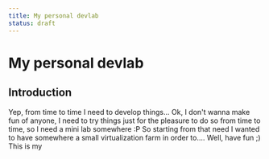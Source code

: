 ```yaml
---
title: My personal devlab
status: draft
---
```

# My personal devlab

## Introduction
Yep, from time to time I need to develop things... Ok, I don't wanna make fun of anyone, I need to try things just for the pleasure to do so from time to time, so I need a mini lab somewhere :P
So starting from that need I wanted to have somewhere a small virtualization farm in order to.... Well, have fun ;)
This is my 
